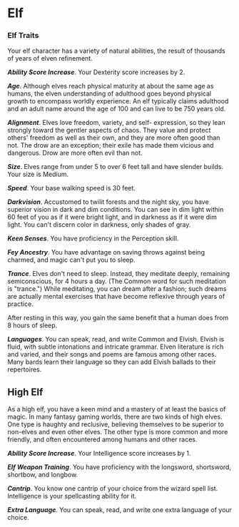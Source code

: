 # Elf

### Elf Traits

Your elf character has a variety of natural abilities, the result of thousands of years of elven refinement.

***Ability Score Increase***. Your Dexterity score increases by 2.

***Age***. Although elves reach physical maturity at about the same age as humans, the elven understanding of adulthood goes beyond physical growth to encompass worldly experience. An elf typically claims adulthood and an adult name around the age of 100 and can live to be 750 years old.

***Alignment***. Elves love freedom, variety, and self- expression, so they lean strongly toward the gentler aspects of chaos. They value and protect others' freedom as well as their own, and they are more often good than not. The drow are an exception; their exile has made them vicious and dangerous. Drow are more often evil than not.

***Size***. Elves range from under 5 to over 6 feet tall and have slender builds. Your size is Medium.

***Speed***. Your base walking speed is 30 feet.

***Darkvision***. Accustomed to twilit forests and the night sky, you have superior vision in dark and dim conditions. You can see in dim light within 60 feet of you as if it were bright light, and in darkness as if it were dim light. You can't discern color in darkness, only shades of gray.

***Keen Senses***. You have proficiency in the Perception skill.

***Fey Ancestry***. You have advantage on saving throws against being charmed, and magic can't put you to sleep.

***Trance***. Elves don't need to sleep. Instead, they meditate deeply, remaining semiconscious, for 4 hours a day. (The Common word for such meditation is "trance.") While meditating, you can dream after a fashion; such dreams are actually mental exercises that have become reflexive through years of practice.

After resting in this way, you gain the same benefit that a human does from 8 hours of sleep.

***Languages***. You can speak, read, and write Common and Elvish. Elvish is fluid, with subtle intonations and intricate grammar. Elven literature is rich and varied, and their songs and poems are famous among other races. Many bards learn their language so they can add Elvish ballads to their repertoires.

## High Elf

As a high elf, you have a keen mind and a mastery of at least the basics of magic. In many fantasy gaming worlds, there are two kinds of high elves. One type is haughty and reclusive, believing themselves to be superior to non-elves and even other elves. The other type is more common and more friendly, and often encountered among humans and other races.

***Ability Score Increase***. Your Intelligence score increases by 1.

***Elf Weapon Training***. You have proficiency with the longsword, shortsword, shortbow, and longbow.

***Cantrip***. You know one cantrip of your choice from the wizard spell list. Intelligence is your spellcasting ability for it.

***Extra Language***. You can speak, read, and write one extra language of your choice.

